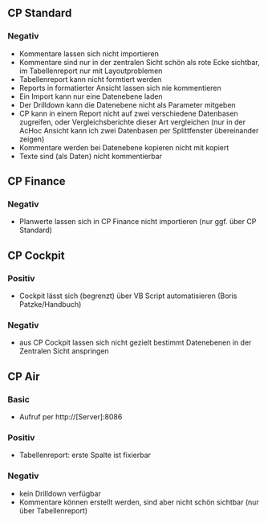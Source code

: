 ## CP Standard
### Negativ
* Kommentare lassen sich nicht importieren
* Kommentare sind nur in der zentralen Sicht schön als rote Ecke sichtbar, im Tabellenreport nur mit Layoutproblemen
* Tabellenreport kann nicht formtiert werden
* Reports in formatierter Ansicht lassen sich nie kommentieren
* Ein Import kann nur eine Datenebene laden 
* Der Drilldown kann die Datenebene nicht als Parameter mitgeben
* CP kann in einem Report nicht auf zwei verschiedene Datenbasen zugreifen, oder Vergleichsberichte dieser Art vergleichen (nur in der AcHoc Ansicht kann ich zwei Datenbasen per Splittfenster übereinander zeigen)
* Kommentare werden bei Datenebene kopieren nicht mit kopiert
* Texte sind (als Daten) nicht kommentierbar

## CP Finance 

### Negativ
* Planwerte lassen sich in CP Finance nicht importieren (nur ggf. über CP Standard)


## CP Cockpit
### Positiv
* Cockpit lässt sich (begrenzt) über VB Script automatisieren (Boris Patzke/Handbuch)
### Negativ
* aus CP Cockpit lassen sich nicht gezielt bestimmt Datenebenen in der Zentralen Sicht anspringen



## CP Air
### Basic
* Aufruf per http://[Server]:8086

### Positiv
* Tabellenreport: erste Spalte ist fixierbar

### Negativ
* kein Drilldown verfügbar
* Kommentare können erstellt werden, sind aber nicht schön sichtbar (nur über Tabellenreport)